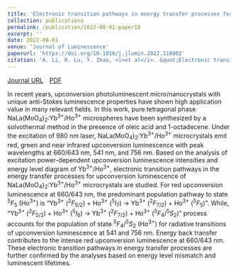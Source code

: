 ```yaml
---
title: 'Electronic transition pathways in energy transfer processes for upconversion photoluminescence of Yb<sup>3+</sup>/Ho<sup>3+</sup> co-doped NaLa(MoO<sub>4</sub>)<sub>2</sub> microcrystals'
collection: publications
permalink: /publication/2022-08-01-paper18
excerpt: ''
date: 2022-08-01
venue: 'Journal of Luminescence'
paperurl: 'https://doi.org/10.1016/j.jlumin.2022.118962'
citation: 'A. Li, R. Lu, Y. Zhao, <i>et al</i>. &quot;Electronic transition pathways in energy transfer processes for upconversion photoluminescence of Yb<sup>3+</sup>/Ho<sup>3+</sup> co-doped NaLa(MoO<sub>4</sub>)<sub>2</sub> microcrystals&quot;, <i>Journal of Luminescence</i>, 2022, 248: 118962.'
---
```

[Journal URL](https://www.sciencedirect.com/science/article/abs/pii/S002223132200237X)&emsp;[PDF](files/paper18.pdf)

In recent years, upconversion photoluminescent micro/nanocrystals with unique anti-Stokes luminescence properties have shown high application value in many relevant fields. In this work, pure tetragonal phase NaLa(MoO<sub>4</sub>)<sub>2</sub>:Yb<sup>3+</sup>/Ho<sup>3+</sup> microspheres have been synthesized by a solvothermal method in the presence of oleic acid and 1-octadecene. Under the excitation of 980 nm laser, NaLa(MoO<sub>4</sub>)<sub>2</sub>:Yb<sup>3+</sup>/Ho<sup>3+</sup> microcrystals emit red, green and near infrared upconversion luminescence with peak wavelengths at 660/643 nm, 541 nm, and 756 nm. Based on the analysis of excitation power-dependent upconversion luminescence intensities and energy level diagram of Yb<sup>3+</sup>/Ho<sup>3+</sup>, electronic transition pathways in the energy transfer processes for upconversion luminescence of NaLa(MoO<sub>4</sub>)<sub>2</sub>:Yb<sup>3+</sup>/Ho<sup>3+</sup> microcrystals are studied. For red upconversion luminescence at 660/643 nm, the predominant population pathway to state <sup>5</sup><em>F</em><sub>5</sub> (Ho<sup>3+</sup>) is “Yb<sup>3+</sup> (<sup>2</sup><em>F</em><sub>5/2</sub>) + Ho<sup>3+</sup> (<sup>5</sup><em>I</em><sub>7</sub>) → Yb<sup>3+</sup> (<sup>2</sup><em>F</em><sub>7/2</sub>) + Ho<sup>3+</sup> (<sup>5</sup><em>F</em><sub>5</sub>)”. While, “Yb<sup>3+</sup> (<sup>2</sup><em>F</em><sub>5/2</sub>) + Ho<sup>3+</sup> (<sup>5</sup><em>I</em><sub>6</sub>) → Yb<sup>3+</sup> (<sup>2</sup><em>F</em><sub>7/2</sub>) + Ho<sup>3+</sup> (<sup>5</sup><em>F</em><sub>4</sub>/<sup>5</sup><em>S</em><sub>2</sub>)” process accounts for the population of state <sup>5</sup><em>F</em><sub>4</sub>/<sup>5</sup><em>S</em><sub>2</sub> (Ho<sup>3+</sup>) for radiative transitions of upconversion luminescence at 541 and 756 nm. Energy back transfer contributes to the intense red upconversion luminescence at 660/643 nm. These electronic transition pathways in energy transfer processes are further confirmed by the analyses based on energy level mismatch and luminescent lifetimes.